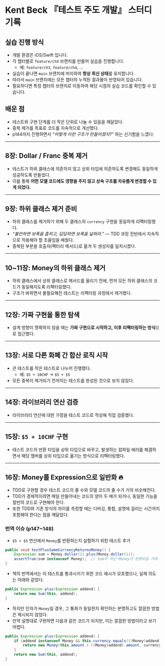 # Kent Beck 『테스트 주도 개발』 스터디 기록

## 실습 진행 방식

- 개발 환경은 iOS/Swift 입니다.
- 각 챕터별로 `feature/chX` 브랜치를 만들어 실습을 진행합니다.  
  - 예: `feature/ch3`, `feature/ch4`, ...  
- 실습이 끝나면 `main` 브랜치에 머지하여 **항상 최신 상태**를 유지합니다.  
- 따라서 `main` 브랜치에는 모든 챕터의 누적된 결과물이 반영되어 있습니다.  
- 필요하다면 특정 챕터의 브랜치로 이동하여 해당 시점의 실습 코드를 확인할 수 있습니다.  

## 배운 점

- 테스트와 구현 단계를 더 작은 단위로 나눌 수 있음을 깨달았다.  
- 중복 제거를 목표로 코드를 지속적으로 개선했다.  
- p144까지 진행하면서 *“어떻게 이런 구조가 만들어졌지?”* 하는 신기함을 느꼈다.  

---

## 8장: Dollar / Franc 중복 제거

- 테스트가 하위 클래스에 의존하지 않고 상위 타입에 의존하도록 변경해도 동일하게 성공하도록 만들었다.  
- 이를 통해 **어떤 모델 코드에도 영향을 주지 않고 상속 구조를 자유롭게 변경할 수 있게 되었다.**

---

## 9장: 하위 클래스 제거 준비

- 하위 클래스를 제거하기 위해 두 클래스의 `currency` 구현을 동일하게 리팩터링했다.  
- *“불안하면 보폭을 좁히고, 답답하면 보폭을 넓혀라.”* — TDD 과정 전반에서 지속적으로 적용해야 할 조율임을 배웠다.  
- 중복된 부분을 호출자(팩터리 메서드)로 옮겨 두 생성자를 일치시켰다.  

---

## 10~11장: Money의 하위 클래스 제거

- 하위 클래스에서 상위 클래스로 메서드를 올리기 전에, 먼저 모든 하위 클래스의 코드가 동일해지도록 리팩터링했다.  
- 구조가 바뀌면서 불필요해진 테스트는 리팩터링 과정에서 제거했다.  

---

## 12장: 가짜 구현을 통한 탐색

- 설계 방향이 명확하지 않을 때는 **가짜 구현으로 시작하고, 이후 리팩터링하는 방식**으로 접근했다.  

---

## 13장: 서로 다른 화폐 간 합산 로직 시작

- 큰 테스트를 작은 테스트로 나누어 진행했다.  
  - 예: `$5 + 10CHF` → `$5 + $5`  
- 모든 중복이 제거되기 전까지는 테스트를 완성된 것으로 보지 않았다.  

---

## 14장: 라이브러리 연산 검증

- 라이브러리 연산에 대한 가정을 테스트 코드로 작성해 직접 검증했다.  

---

## 15장: `$5 + 10CHF` 구현

- 테스트 코드의 반환 타입을 상위 타입으로 바꾸고, 발생하는 컴파일 에러를 해결하면서 해당 멤버를 상위 타입으로 옮기는 방식으로 리팩터링했다.  

---

## 16장: Money를 Expression으로 일반화 🔥

- TDD로 구현할 경우 테스트 코드의 줄 수와 모델 코드의 줄 수가 거의 비슷해진다.  
- TDD가 경제적이려면 매일 만들어내는 코드의 양이 두 배가 되거나, 동일한 기능을 절반의 코드로 구현해야 한다.  
- 또한 TDD와 기존 방식의 차이를 측정할 때는 디버깅, 통합, 설명에 걸리는 시간까지 포함해야 한다는 점을 깨달았다.  

### 번역 이슈 (p147~148)

- `$5 + $5` 연산에서 `Money`를 반환하는지 실험하기 위한 테스트 추가  

```java
public void testPlusSameCurrencyReturnsMoney() {
    Expression sum = Money.dollar(1).plus(Money.dollar(1));
    assertTrue(sum instanceof Money);  // Sum이 아닌 Money가 반환되길 기대
}
````

* 책의 번역에서는 이 테스트를 통과시키기 위한 코드 예시가 모호했으나, 실제 의도는 아래와 같았다.

```java
public Expression plus(Expression addend) {
    return new Sum(this, addend);
}
```

* 하지만 인자가 `Money`일 경우, 그 통화가 동일한지 확인하는 분명하고도 깔끔한 방법은 제시되지 않았다.
* 만약 설명대로 구현하면 다음과 같은 코드가 되지만, 이는 깔끔한 방법이라고 보기 어렵다.

```java
public Expression plus(Expression addend) {
    if (addend instanceof Money && this.currency.equals(((Money)addend).currency)) {
        return new Money(this.amount + ((Money)addend).amount, currency);
    }
    return new Sum(this, addend);
}
```
